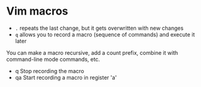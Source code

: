 # Vim macros

- `.` repeats the last change, but it gets overwritten with new changes
- `q` allows you to record a macro (sequence of commands) and execute it later

You can make a macro recursive, add a count prefix, combine it with command-line mode commands, etc.

- q       Stop recording the macro
- qa      Start recording a macro in register 'a'
